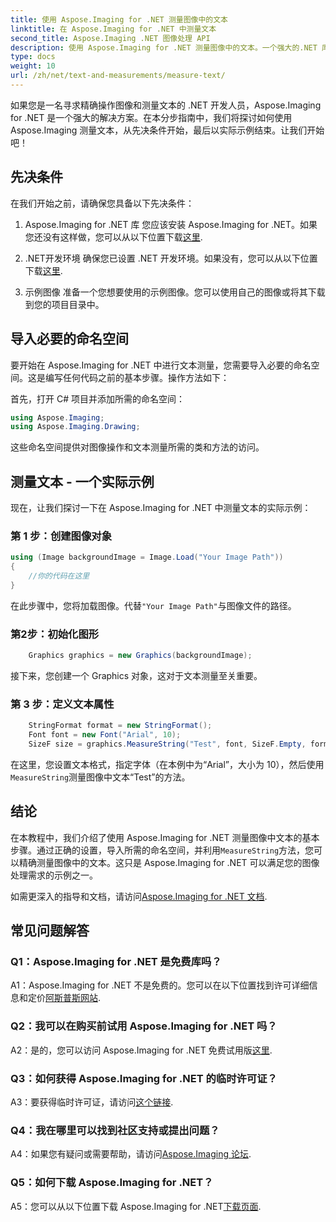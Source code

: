 ```yaml
---
title: 使用 Aspose.Imaging for .NET 测量图像中的文本
linktitle: 在 Aspose.Imaging for .NET 中测量文本
second_title: Aspose.Imaging .NET 图像处理 API
description: 使用 Aspose.Imaging for .NET 测量图像中的文本。一个强大的.NET 库。精确高效的文本测量。
type: docs
weight: 10
url: /zh/net/text-and-measurements/measure-text/
---
```

如果您是一名寻求精确操作图像和测量文本的 .NET 开发人员，Aspose.Imaging for .NET 是一个强大的解决方案。在本分步指南中，我们将探讨如何使用 Aspose.Imaging 测量文本，从先决条件开始，最后以实际示例结束。让我们开始吧！

## 先决条件

在我们开始之前，请确保您具备以下先决条件：

1. Aspose.Imaging for .NET 库
您应该安装 Aspose.Imaging for .NET。如果您还没有这样做，您可以从以下位置下载[这里](https://releases.aspose.com/imaging/net/).

2. .NET开发环境
确保您已设置 .NET 开发环境。如果没有，您可以从以下位置下载[这里](https://dotnet.microsoft.com/download).

3. 示例图像
准备一个您想要使用的示例图像。您可以使用自己的图像或将其下载到您的项目目录中。

## 导入必要的命名空间

要开始在 Aspose.Imaging for .NET 中进行文本测量，您需要导入必要的命名空间。这是编写任何代码之前的基本步骤。操作方法如下：

首先，打开 C# 项目并添加所需的命名空间：

```csharp
using Aspose.Imaging;
using Aspose.Imaging.Drawing;
```

这些命名空间提供对图像操作和文本测量所需的类和方法的访问。

## 测量文本 - 一个实际示例

现在，让我们探讨一下在 Aspose.Imaging for .NET 中测量文本的实际示例：

### 第 1 步：创建图像对象

```csharp
using (Image backgroundImage = Image.Load("Your Image Path"))
{
    //你的代码在这里
}
```

在此步骤中，您将加载图像。代替`"Your Image Path"`与图像文件的路径。

### 第2步：初始化图形

```csharp
    Graphics graphics = new Graphics(backgroundImage);
```

接下来，您创建一个 Graphics 对象，这对于文本测量至关重要。

### 第 3 步：定义文本属性

```csharp
    StringFormat format = new StringFormat();
    Font font = new Font("Arial", 10);
    SizeF size = graphics.MeasureString("Test", font, SizeF.Empty, format);
```

在这里，您设置文本格式，指定字体（在本例中为“Arial”，大小为 10），然后使用`MeasureString`测量图像中文本“Test”的方法。

## 结论

在本教程中，我们介绍了使用 Aspose.Imaging for .NET 测量图像中文本的基本步骤。通过正确的设置，导入所需的命名空间，并利用`MeasureString`方法，您可以精确测量图像中的文本。这只是 Aspose.Imaging for .NET 可以满足您的图像处理需求的示例之一。

如需更深入的指导和文档，请访问[Aspose.Imaging for .NET 文档](https://reference.aspose.com/imaging/net/).

## 常见问题解答

### Q1：Aspose.Imaging for .NET 是免费库吗？

A1：Aspose.Imaging for .NET 不是免费的。您可以在以下位置找到许可详细信息和定价[阿斯普斯网站](https://purchase.aspose.com/buy).

### Q2：我可以在购买前试用 Aspose.Imaging for .NET 吗？

A2：是的，您可以访问 Aspose.Imaging for .NET 免费试用版[这里](https://releases.aspose.com/). 

### Q3：如何获得 Aspose.Imaging for .NET 的临时许可证？

 A3：要获得临时许可证，请访问[这个链接](https://purchase.aspose.com/temporary-license/).

### Q4：我在哪里可以找到社区支持或提出问题？

 A4：如果您有疑问或需要帮助，请访问[Aspose.Imaging 论坛](https://forum.aspose.com/).

### Q5：如何下载 Aspose.Imaging for .NET？

 A5：您可以从以下位置下载 Aspose.Imaging for .NET[下载页面](https://releases.aspose.com/imaging/net/).